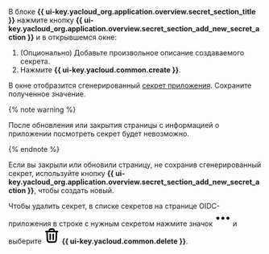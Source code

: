 В блоке **{{ ui-key.yacloud_org.application.overview.secret_section_title }}** нажмите кнопку **{{ ui-key.yacloud_org.application.overview.secret_section_add_new_secret_action }}** и в открывшемся окне:

1. (Опционально) Добавьте произвольное описание создаваемого секрета.
1. Нажмите **{{ ui-key.yacloud.common.create }}**.

В окне отобразится сгенерированный [секрет приложения](../../organization/concepts/applications.md#oidc-secret). Сохраните полученное значение.

{% note warning %}

После обновления или закрытия страницы с информацией о приложении посмотреть секрет будет невозможно.

{% endnote %}

Если вы закрыли или обновили страницу, не сохранив сгенерированный секрет, используйте кнопку **{{ ui-key.yacloud_org.application.overview.secret_section_add_new_secret_action }}**, чтобы создать новый.

Чтобы удалить секрет, в списке секретов на странице OIDC-приложения в строке с нужным секретом нажмите значок ![ellipsis](../../_assets/console-icons/ellipsis.svg) и выберите ![trash-bin](../../_assets/console-icons/trash-bin.svg) **{{ ui-key.yacloud.common.delete }}**.